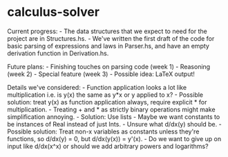 # calculus-solver

Current progress:
    - The data structures that we expect to need for the project are in Structures.hs.
    - We've written the first draft of the code for basic parsing of expressions and laws in Parser.hs, and have an empty derivation function in Derivation.hs.

Future plans:
    - Finishing touches on parsing code (week 1)
    - Reasoning (week 2)
    - Special feature (week 3)
        - Possible idea: LaTeX output!

Details we've considered:
    - Function application looks a lot like multiplication i.e. is y(x) the same as y*x or y applied to x?
        - Possible solution: treat y(x) as function application always, require explicit * for multiplication.
    - Treating + and * as strictly binary operations might make simplification annoying.
        - Solution: Use lists
    - Maybe we want constants to be instances of Real instead of just Ints.
    - Unsure what d/dx(y) should be.
        - Possible solution: Treat non-x variables as constants unless they're functions, so d/dx(y) = 0, but d/dx(y(x)) = y'(x).
    - Do we want to give up on input like d/dx(x^x) or should we add arbitrary powers and logarithms?